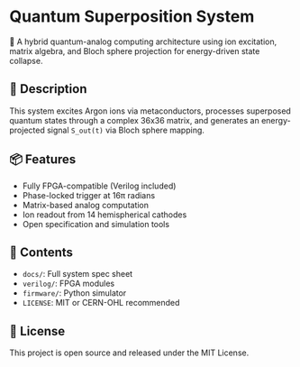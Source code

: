 # Quantum Superposition System

🧠 A hybrid quantum-analog computing architecture using ion excitation, matrix algebra, and Bloch sphere projection for energy-driven state collapse.

## 📄 Description

This system excites Argon ions via metaconductors, processes superposed quantum states through a complex 36x36 matrix, and generates an energy-projected signal `S_out(t)` via Bloch sphere mapping.

## 📦 Features

- Fully FPGA-compatible (Verilog included)
- Phase-locked trigger at 16π radians
- Matrix-based analog computation
- Ion readout from 14 hemispherical cathodes
- Open specification and simulation tools

## 📂 Contents

- `docs/`: Full system spec sheet
- `verilog/`: FPGA modules
- `firmware/`: Python simulator
- `LICENSE`: MIT or CERN-OHL recommended

## 📜 License

This project is open source and released under the MIT License.
